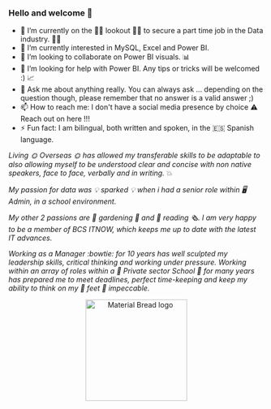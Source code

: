 ### Hello and welcome 👋



- 🔭 I’m currently on the :female_detective: lookout :female_detective: to secure a part time job in the Data industry. :woman_juggling:
- 🌱 I’m currently interested in MySQL, Excel and Power BI.
- 👯 I’m looking to collaborate on Power BI visuals. :bar_chart:
- 🤔 I’m looking for help with Power BI. Any tips or tricks will be welcomed :) :chart_with_upwards_trend:
- 💬 Ask me about anything really. You can always ask ... depending on the question though, please remember that no answer is a valid answer ;)
- 📫 How to reach me: I don't have a social media presence by choice :warning: Reach out on here !!!
- ⚡ Fun fact: I am bilingual, both written and spoken, in the :es: Spanish language.

*Living :sun_with_face: Overseas :sun_with_face: has allowed my transferable skills to be adaptable to also allowing myself to be understood clear and concise with non native speakers, face to face, verbally and in writing.* :boom:


*My passion for data was :bulb: sparked :bulb: when i had a senior role within :desktop_computer: Admin, in a school environment.*

*My other 2 passions are :seedling: gardening :sunflower: and :book: reading :newspaper_roll:. I am very happy to be a member of BCS ITNOW, which keeps me up to date with the latest IT advances.*

*Working as a Manager :bowtie: for 10 years has well sculpted my leadership skills, critical thinking and working under pressure. Working within an array of roles within a :school: Private sector School :school: for many years has prepared me to meet deadlines, perfect time-keeping and keep my ability to think on my :footprints: feet :footprints: impeccable.* 


<p align="center" style="margin-bottom: 0px !important;">
<img width="200" src="https://user-images.githubusercontent.com/130657071/232028684-d3f57bdb-3864-4150-b966-fea716887b27.png" alt="Material Bread logo" align="center">
</p>


  

